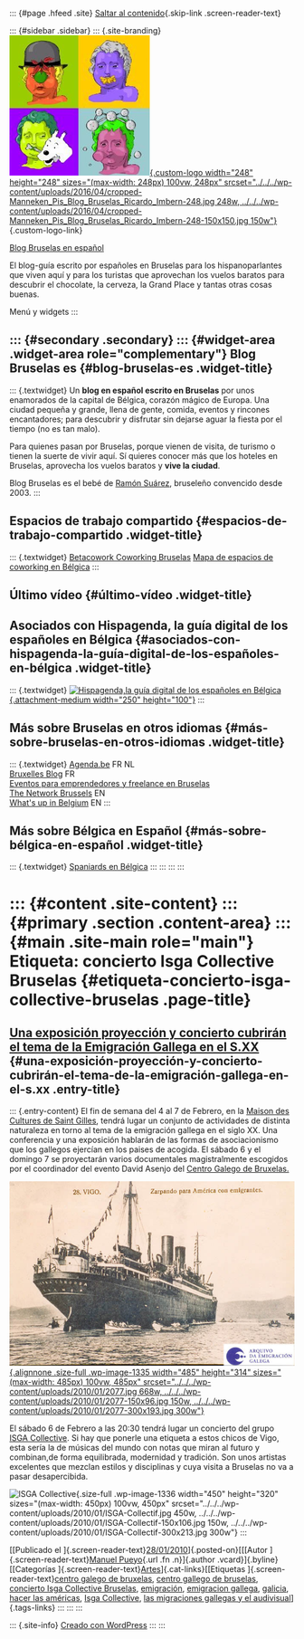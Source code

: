::: {#page .hfeed .site}
[Saltar al contenido](index.html#content){.skip-link
.screen-reader-text}

::: {#sidebar .sidebar}
::: {.site-branding}
[![](../../../wp-content/uploads/2016/04/cropped-Manneken_Pis_Blog_Bruselas_Ricardo_Imbern-248.jpg){.custom-logo
width="248" height="248" sizes="(max-width: 248px) 100vw, 248px"
srcset="../../../wp-content/uploads/2016/04/cropped-Manneken_Pis_Blog_Bruselas_Ricardo_Imbern-248.jpg 248w, ../../../wp-content/uploads/2016/04/cropped-Manneken_Pis_Blog_Bruselas_Ricardo_Imbern-248-150x150.jpg 150w"}](../../../index.html){.custom-logo-link}

[Blog Bruselas en español](../../../index.html)

El blog-guía escrito por españoles en Bruselas para los hispanoparlantes
que viven aquí y para los turistas que aprovechan los vuelos baratos
para descubrir el chocolate, la cerveza, la Grand Place y tantas otras
cosas buenas.

Menú y widgets
:::

::: {#secondary .secondary}
::: {#widget-area .widget-area role="complementary"}
Blog Bruselas es {#blog-bruselas-es .widget-title}
----------------

::: {.textwidget}
Un **blog en español escrito en Bruselas** por unos enamorados de la
capital de Bélgica, corazón mágico de Europa. Una ciudad pequeña y
grande, llena de gente, comida, eventos y rincones encantadores; para
descubrir y disfrutar sin dejarse aguar la fiesta por el tiempo (no es
tan malo).

Para quienes pasan por Bruselas, porque vienen de visita, de turismo o
tienen la suerte de vivir aquí. Sí quieres conocer más que los hoteles
en Bruselas, aprovecha los vuelos baratos y **vive la ciudad**.

Blog Bruselas es el bebé de [Ramón Suárez](http://www.ramonsuarez.com),
bruseleño convencido desde 2003.
:::

Espacios de trabajo compartido {#espacios-de-trabajo-compartido .widget-title}
------------------------------

::: {.textwidget}
[Betacowork Coworking Bruselas](http://www.betacowork.com) [Mapa de
espacios de coworking en Bélgica](http://coworkingbelgium.com)
:::

Último vídeo {#último-vídeo .widget-title}
------------

Asociados con Hispagenda, la guía digital de los españoles en Bélgica {#asociados-con-hispagenda-la-guía-digital-de-los-españoles-en-bélgica .widget-title}
---------------------------------------------------------------------

::: {.textwidget}
[![Hispagenda,la guía digital de los españoles en
Bélgica](../../../wp-content/uploads/2010/04/Hispagenda-250px.gif "Hispagenda, la guía digital de los españoles en Bélgica"){.attachment-medium
width="250" height="100"}](http://www.hispagenda.com)
:::

Más sobre Bruselas en otros idiomas {#más-sobre-bruselas-en-otros-idiomas .widget-title}
-----------------------------------

::: {.textwidget}
[Agenda.be](http://www.agenda.be) FR NL\
[Bruxelles Blog](http://www.bxlblog.be/) FR\
[Eventos para emprendedores y freelance en
Bruselas](http://www.betacowork.com/events/)\
[The Network
Brussels](http://groups.yahoo.com/group/TheNetworkBrussels/) EN\
[What\'s up in Belgium](http://www.whatsupin.be/) EN
:::

Más sobre Bélgica en Español {#más-sobre-bélgica-en-español .widget-title}
----------------------------

::: {.textwidget}
[Spaniards en Bélgica](http://www.spaniards.es/paises/belgica)
:::
:::
:::
:::

::: {#content .site-content}
::: {#primary .section .content-area}
::: {#main .site-main role="main"}
Etiqueta: concierto Isga Collective Bruselas {#etiqueta-concierto-isga-collective-bruselas .page-title}
============================================

[Una exposición proyección y concierto cubrirán el tema de la Emigración Gallega en el S.XX](../../../index.html?p=1334) {#una-exposición-proyección-y-concierto-cubrirán-el-tema-de-la-emigración-gallega-en-el-s.xx .entry-title}
------------------------------------------------------------------------------------------------------------------------

::: {.entry-content}
El fin de semana del 4 al 7 de Febrero, en la [Maison des Cultures de
Saint Gilles](http://www.stgillesculture.irisnet.be/index_fr.php),
tendrá lugar un conjunto de actividades de distinta naturaleza en torno
al tema de la emigración gallega en el siglo XX. Una conferencia y una
exposición hablarán de las formas de asociacionismo que los gallegos
ejercían en los paises de acogida. El sábado 6 y el domingo 7 se
proyectarán varios documentales magistralmente escogidos por el
coordinador del evento David Asenjo del [Centro Galego de
Bruxelas.](http://www.latentation.org/sp/accueil/index.php)

[![](../../../wp-content/uploads/2010/01/2077.jpg){.alignnone .size-full
.wp-image-1335 width="485" height="314"
sizes="(max-width: 485px) 100vw, 485px"
srcset="../../../wp-content/uploads/2010/01/2077.jpg 668w, ../../../wp-content/uploads/2010/01/2077-150x96.jpg 150w, ../../../wp-content/uploads/2010/01/2077-300x193.jpg 300w"}](../../../2010/01/una-exposicion-proyeccion-y-concierto-cubriran-el-tema-de-la-emigracion-gallega-en-el-s-xx.html/attachment/2077)

El sábado 6 de Febrero a las 20:30 tendrá lugar un concierto del grupo
[ISGA Collective](http://www.myspace.com/isgacollective). Si hay que
ponerle una etiqueta a estos chicos de Vigo, esta sería la de músicas
del mundo con notas que miran al futuro y combinan,de forma equilibrada,
modernidad y tradición. Son unos artistas excelentes que mezclan estilos
y disciplinas y cuya visita a Bruselas no va a pasar desapercibida.

![ISGA
Collective](../../../wp-content/uploads/2010/01/ISGA-Collectif.jpg){.size-full
.wp-image-1336 width="450" height="320"
sizes="(max-width: 450px) 100vw, 450px"
srcset="../../../wp-content/uploads/2010/01/ISGA-Collectif.jpg 450w, ../../../wp-content/uploads/2010/01/ISGA-Collectif-150x106.jpg 150w, ../../../wp-content/uploads/2010/01/ISGA-Collectif-300x213.jpg 300w"}
:::

[[Publicado el
]{.screen-reader-text}[28/01/2010](../../../index.html?p=1334)]{.posted-on}[[[Autor
]{.screen-reader-text}[Manuel
Pueyo](../../author/easysun/index.html){.url .fn .n}]{.author
.vcard}]{.byline}[[Categorías
]{.screen-reader-text}[Artes](../../category/artes/index.html)]{.cat-links}[[Etiquetas
]{.screen-reader-text}[centro galego de
bruxelas](../centro-galego-de-bruxelas/index.html), [centro gallego de
bruselas](../centro-gallego-de-bruselas/index.html), [concierto Isga
Collective Bruselas](index.html),
[emigración](../emigracion/index.html), [emigracion
gallega](../emigracion-gallega/index.html),
[galicia](../galicia/index.html), [hacer las
américas](../hacer-las-americas/index.html), [Isga
Collective](../isga-collective/index.html), [las migraciones gallegas y
el
audivisual](../las-migraciones-gallegas-y-el-audivisual/index.html)]{.tags-links}
:::
:::
:::

::: {.site-info}
[Creado con WordPress](https://es.wordpress.org/)
:::
:::
